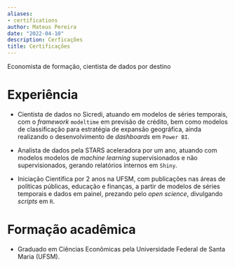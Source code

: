 ```yaml
---
aliases:
- certifications
author: Mateus Pereira
date: "2022-04-10"
description: Cerficações
title: Certificações
---
```


Economista de formação, cientista de dados por destino

# Experiência
 * Cientista de dados no Sicredi, atuando em modelos de séries temporais, com o *framework* `modeltime` em previsão de crédito, bem como modelos de classificação para estratégia de expansão geográfica, ainda realizando o desenvolvimento de *dashboards* em `Power BI`.
 
 * Analista de dados pela STARS aceleradora por um ano, atuando com modelos modelos de *machine learning* supervisionados e não supervisionados, gerando relatórios internos em `Shiny`. 
 
 * Iniciação Científica por 2 anos na UFSM, com publicações nas áreas de políticas públicas, educação e finanças, a partir de modelos de séries temporais e dados em painel, prezando pelo *open science*, divulgando *scripts* em `R`.
 

# Formação acadêmica
 * Graduado em Ciências Econômicas pela Universidade Federal de Santa Maria (UFSM).



